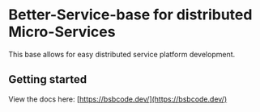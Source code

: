 # Better-Service-base for distributed Micro-Services

This base allows for easy distributed service platform development.

## Getting started

View the docs here: [https://bsbcode.dev/](https://bsbcode.dev/)
